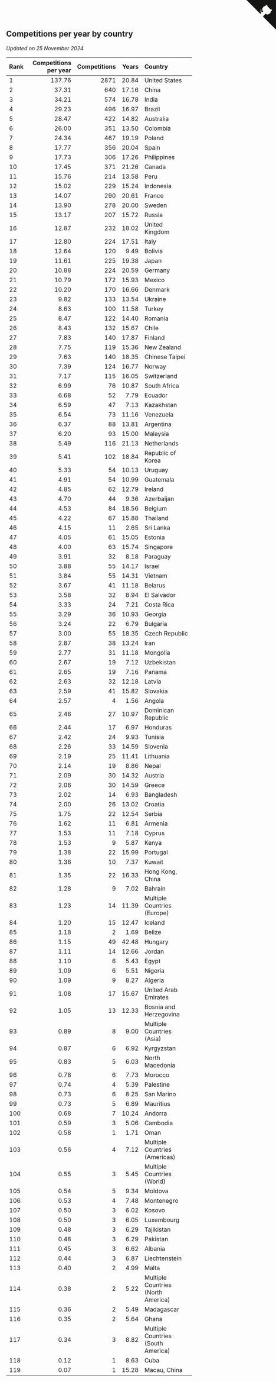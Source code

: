 ## Competitions per year by country

*Updated on 25 November 2024*

| Rank | Competitions per year | Competitions | Years | Country |
| :--- | ---: | ---: | ---: | :--- |
| 1 | 137.76 | 2871 | 20.84 | United States |
| 2 | 37.31 | 640 | 17.16 | China |
| 3 | 34.21 | 574 | 16.78 | India |
| 4 | 29.23 | 496 | 16.97 | Brazil |
| 5 | 28.47 | 422 | 14.82 | Australia |
| 6 | 26.00 | 351 | 13.50 | Colombia |
| 7 | 24.34 | 467 | 19.19 | Poland |
| 8 | 17.77 | 356 | 20.04 | Spain |
| 9 | 17.73 | 306 | 17.26 | Philippines |
| 10 | 17.45 | 371 | 21.26 | Canada |
| 11 | 15.76 | 214 | 13.58 | Peru |
| 12 | 15.02 | 229 | 15.24 | Indonesia |
| 13 | 14.07 | 290 | 20.61 | France |
| 14 | 13.90 | 278 | 20.00 | Sweden |
| 15 | 13.17 | 207 | 15.72 | Russia |
| 16 | 12.87 | 232 | 18.02 | United Kingdom |
| 17 | 12.80 | 224 | 17.51 | Italy |
| 18 | 12.64 | 120 | 9.49 | Bolivia |
| 19 | 11.61 | 225 | 19.38 | Japan |
| 20 | 10.88 | 224 | 20.59 | Germany |
| 21 | 10.79 | 172 | 15.93 | Mexico |
| 22 | 10.20 | 170 | 16.66 | Denmark |
| 23 | 9.82 | 133 | 13.54 | Ukraine |
| 24 | 8.63 | 100 | 11.58 | Turkey |
| 25 | 8.47 | 122 | 14.40 | Romania |
| 26 | 8.43 | 132 | 15.67 | Chile |
| 27 | 7.83 | 140 | 17.87 | Finland |
| 28 | 7.75 | 119 | 15.36 | New Zealand |
| 29 | 7.63 | 140 | 18.35 | Chinese Taipei |
| 30 | 7.39 | 124 | 16.77 | Norway |
| 31 | 7.17 | 115 | 16.05 | Switzerland |
| 32 | 6.99 | 76 | 10.87 | South Africa |
| 33 | 6.68 | 52 | 7.79 | Ecuador |
| 34 | 6.59 | 47 | 7.13 | Kazakhstan |
| 35 | 6.54 | 73 | 11.16 | Venezuela |
| 36 | 6.37 | 88 | 13.81 | Argentina |
| 37 | 6.20 | 93 | 15.00 | Malaysia |
| 38 | 5.49 | 116 | 21.13 | Netherlands |
| 39 | 5.41 | 102 | 18.84 | Republic of Korea |
| 40 | 5.33 | 54 | 10.13 | Uruguay |
| 41 | 4.91 | 54 | 10.99 | Guatemala |
| 42 | 4.85 | 62 | 12.79 | Ireland |
| 43 | 4.70 | 44 | 9.36 | Azerbaijan |
| 44 | 4.53 | 84 | 18.56 | Belgium |
| 45 | 4.22 | 67 | 15.88 | Thailand |
| 46 | 4.15 | 11 | 2.65 | Sri Lanka |
| 47 | 4.05 | 61 | 15.05 | Estonia |
| 48 | 4.00 | 63 | 15.74 | Singapore |
| 49 | 3.91 | 32 | 8.18 | Paraguay |
| 50 | 3.88 | 55 | 14.17 | Israel |
| 51 | 3.84 | 55 | 14.31 | Vietnam |
| 52 | 3.67 | 41 | 11.18 | Belarus |
| 53 | 3.58 | 32 | 8.94 | El Salvador |
| 54 | 3.33 | 24 | 7.21 | Costa Rica |
| 55 | 3.29 | 36 | 10.93 | Georgia |
| 56 | 3.24 | 22 | 6.79 | Bulgaria |
| 57 | 3.00 | 55 | 18.35 | Czech Republic |
| 58 | 2.87 | 38 | 13.24 | Iran |
| 59 | 2.77 | 31 | 11.18 | Mongolia |
| 60 | 2.67 | 19 | 7.12 | Uzbekistan |
| 61 | 2.65 | 19 | 7.16 | Panama |
| 62 | 2.63 | 32 | 12.18 | Latvia |
| 63 | 2.59 | 41 | 15.82 | Slovakia |
| 64 | 2.57 | 4 | 1.56 | Angola |
| 65 | 2.46 | 27 | 10.97 | Dominican Republic |
| 66 | 2.44 | 17 | 6.97 | Honduras |
| 67 | 2.42 | 24 | 9.93 | Tunisia |
| 68 | 2.26 | 33 | 14.59 | Slovenia |
| 69 | 2.19 | 25 | 11.41 | Lithuania |
| 70 | 2.14 | 19 | 8.86 | Nepal |
| 71 | 2.09 | 30 | 14.32 | Austria |
| 72 | 2.06 | 30 | 14.59 | Greece |
| 73 | 2.02 | 14 | 6.93 | Bangladesh |
| 74 | 2.00 | 26 | 13.02 | Croatia |
| 75 | 1.75 | 22 | 12.54 | Serbia |
| 76 | 1.62 | 11 | 6.81 | Armenia |
| 77 | 1.53 | 11 | 7.18 | Cyprus |
| 78 | 1.53 | 9 | 5.87 | Kenya |
| 79 | 1.38 | 22 | 15.99 | Portugal |
| 80 | 1.36 | 10 | 7.37 | Kuwait |
| 81 | 1.35 | 22 | 16.33 | Hong Kong, China |
| 82 | 1.28 | 9 | 7.02 | Bahrain |
| 83 | 1.23 | 14 | 11.39 | Multiple Countries (Europe) |
| 84 | 1.20 | 15 | 12.47 | Iceland |
| 85 | 1.18 | 2 | 1.69 | Belize |
| 86 | 1.15 | 49 | 42.48 | Hungary |
| 87 | 1.11 | 14 | 12.66 | Jordan |
| 88 | 1.10 | 6 | 5.43 | Egypt |
| 89 | 1.09 | 6 | 5.51 | Nigeria |
| 90 | 1.09 | 9 | 8.27 | Algeria |
| 91 | 1.08 | 17 | 15.67 | United Arab Emirates |
| 92 | 1.05 | 13 | 12.33 | Bosnia and Herzegovina |
| 93 | 0.89 | 8 | 9.00 | Multiple Countries (Asia) |
| 94 | 0.87 | 6 | 6.92 | Kyrgyzstan |
| 95 | 0.83 | 5 | 6.03 | North Macedonia |
| 96 | 0.78 | 6 | 7.73 | Morocco |
| 97 | 0.74 | 4 | 5.39 | Palestine |
| 98 | 0.73 | 6 | 8.25 | San Marino |
| 99 | 0.73 | 5 | 6.89 | Mauritius |
| 100 | 0.68 | 7 | 10.24 | Andorra |
| 101 | 0.59 | 3 | 5.06 | Cambodia |
| 102 | 0.58 | 1 | 1.71 | Oman |
| 103 | 0.56 | 4 | 7.12 | Multiple Countries (Americas) |
| 104 | 0.55 | 3 | 5.45 | Multiple Countries (World) |
| 105 | 0.54 | 5 | 9.34 | Moldova |
| 106 | 0.53 | 4 | 7.48 | Montenegro |
| 107 | 0.50 | 3 | 6.02 | Kosovo |
| 108 | 0.50 | 3 | 6.05 | Luxembourg |
| 109 | 0.48 | 3 | 6.29 | Tajikistan |
| 110 | 0.48 | 3 | 6.29 | Pakistan |
| 111 | 0.45 | 3 | 6.62 | Albania |
| 112 | 0.44 | 3 | 6.87 | Liechtenstein |
| 113 | 0.40 | 2 | 4.99 | Malta |
| 114 | 0.38 | 2 | 5.22 | Multiple Countries (North America) |
| 115 | 0.36 | 2 | 5.49 | Madagascar |
| 116 | 0.35 | 2 | 5.64 | Ghana |
| 117 | 0.34 | 3 | 8.82 | Multiple Countries (South America) |
| 118 | 0.12 | 1 | 8.63 | Cuba |
| 119 | 0.07 | 1 | 15.28 | Macau, China |


<a href="https://github.com/JustinTimeCuber/wca_statistics" class="github-corner" aria-label="View source on Github"><svg width="80" height="80" viewBox="0 0 250 250" style="fill:#151513; color:#fff; position: absolute; top: 0; border: 0; right: 0;" aria-hidden="true"><path d="M0,0 L115,115 L130,115 L142,142 L250,250 L250,0 Z"></path><path d="M128.3,109.0 C113.8,99.7 119.0,89.6 119.0,89.6 C122.0,82.7 120.5,78.6 120.5,78.6 C119.2,72.0 123.4,76.3 123.4,76.3 C127.3,80.9 125.5,87.3 125.5,87.3 C122.9,97.6 130.6,101.9 134.4,103.2" fill="currentColor" style="transform-origin: 130px 106px;" class="octo-arm"></path><path d="M115.0,115.0 C114.9,115.1 118.7,116.5 119.8,115.4 L133.7,101.6 C136.9,99.2 139.9,98.4 142.2,98.6 C133.8,88.0 127.5,74.4 143.8,58.0 C148.5,53.4 154.0,51.2 159.7,51.0 C160.3,49.4 163.2,43.6 171.4,40.1 C171.4,40.1 176.1,42.5 178.8,56.2 C183.1,58.6 187.2,61.8 190.9,65.4 C194.5,69.0 197.7,73.2 200.1,77.6 C213.8,80.2 216.3,84.9 216.3,84.9 C212.7,93.1 206.9,96.0 205.4,96.6 C205.1,102.4 203.0,107.8 198.3,112.5 C181.9,128.9 168.3,122.5 157.7,114.1 C157.9,116.9 156.7,120.9 152.7,124.9 L141.0,136.5 C139.8,137.7 141.6,141.9 141.8,141.8 Z" fill="currentColor" class="octo-body"></path></svg></a><style>.github-corner:hover .octo-arm{animation:octocat-wave 560ms ease-in-out}@keyframes octocat-wave{0%,100%{transform:rotate(0)}20%,60%{transform:rotate(-25deg)}40%,80%{transform:rotate(10deg)}}@media (max-width:500px){.github-corner:hover .octo-arm{animation:none}.github-corner .octo-arm{animation:octocat-wave 560ms ease-in-out}}</style>
